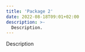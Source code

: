 ```yaml
---
title: 'Package 2'
date: 2022-08-18T09:01+02:00
description: >-
  Description.
---
```


Description

